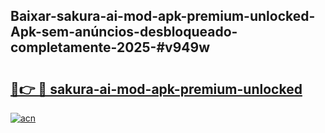 ## Baixar-sakura-ai-mod-apk-premium-unlocked-Apk-sem-anúncios-desbloqueado-completamente-2025-#v949w

# <h2><a href="https://ainizakaria.my?title=sakura-ai-mod-apk-premium-unlocked&ref=20M">🔗👉 🔴 sakura-ai-mod-apk-premium-unlocked</a></h2>

[![acn](https://github.com/user-attachments/assets/0f9c940e-d8b0-45ae-aac7-cd30a18b3e1c)](https://ainizakaria.my?title=sakura-ai-mod-apk-premium-unlocked&ref=20M)

